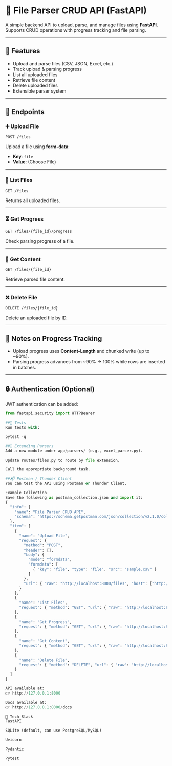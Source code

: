 # 📂 File Parser CRUD API (FastAPI)

A simple backend API to upload, parse, and manage files using **FastAPI**.  
Supports CRUD operations with progress tracking and file parsing.

---

## 🚀 Features
- Upload and parse files (CSV, JSON, Excel, etc.)
- Track upload & parsing progress
- List all uploaded files
- Retrieve file content
- Delete uploaded files
- Extensible parser system

---

## 🔑 Endpoints

### ➕ Upload File
`POST /files`

Upload a file using **form-data**:
- **Key**: `file`
- **Value**: (Choose File)

---

### 📃 List Files
`GET /files`

Returns all uploaded files.

---

### ⏳ Get Progress
`GET /files/{file_id}/progress`

Check parsing progress of a file.

---

### 📄 Get Content
`GET /files/{file_id}`

Retrieve parsed file content.

---

### ❌ Delete File
`DELETE /files/{file_id}`

Delete an uploaded file by ID.

---

## 🧠 Notes on Progress Tracking
- Upload progress uses **Content-Length** and chunked write (up to ~90%).
- Parsing progress advances from ~90% → 100% while rows are inserted in batches.

---

## 🔒 Authentication (Optional)
JWT authentication can be added:
```python
from fastapi.security import HTTPBearer

##🧪 Tests
Run tests with:

pytest -q

##🧩 Extending Parsers
Add a new module under app/parsers/ (e.g., excel_parser.py).

Update routes/files.py to route by file extension.

Call the appropriate background task.

##📬 Postman / Thunder Client
You can test the API using Postman or Thunder Client.

Example Collection
Save the following as postman_collection.json and import it:
{
  "info": {
    "name": "File Parser CRUD API",
    "schema": "https://schema.getpostman.com/json/collection/v2.1.0/collection.json"
  },
  "item": [
    {
      "name": "Upload File",
      "request": {
        "method": "POST",
        "header": [],
        "body": {
          "mode": "formdata",
          "formdata": [
            { "key": "file", "type": "file", "src": "sample.csv" }
          ]
        },
        "url": { "raw": "http://localhost:8000/files", "host": ["http://localhost:8000"], "path": ["files"] }
      }
    },
    {
      "name": "List Files",
      "request": { "method": "GET", "url": { "raw": "http://localhost:8000/files", "host": ["http://localhost:8000"], "path": ["files"] } }
    },
    {
      "name": "Get Progress",
      "request": { "method": "GET", "url": { "raw": "http://localhost:8000/files/{{file_id}}/progress", "host": ["http://localhost:8000"], "path": ["files", "{{file_id}}", "progress"] } }
    },
    {
      "name": "Get Content",
      "request": { "method": "GET", "url": { "raw": "http://localhost:8000/files/{{file_id}}", "host": ["http://localhost:8000"], "path": ["files", "{{file_id}}"] } }
    },
    {
      "name": "Delete File",
      "request": { "method": "DELETE", "url": { "raw": "http://localhost:8000/files/{{file_id}}", "host": ["http://localhost:8000"], "path": ["files", "{{file_id}}"] } }
    }
  ]
}

API available at:
👉 http://127.0.0.1:8000

Docs available at:
👉 http://127.0.0.1:8000/docs

📌 Tech Stack
FastAPI

SQLite (default, can use PostgreSQL/MySQL)

Uvicorn

Pydantic

Pytest

